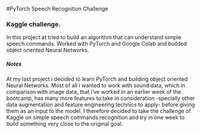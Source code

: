 #PyTorch Speech Recognition Challenge

### Kaggle challenge. 

In this project at tried to build an algorithm that can understand simple speech commands. Worked with PyTorch and Google Colab and builded object oriented Neural Networks.

##### Notes
At my last project i decided to learn PyTorch and building object oriented Neural Networks. Most of all i wanted to work with sound data, which in comparison with
image data, that i’ve worked in an  earlier week of the bootcamp, has many more features to take in consideration -specially other data augmentation and feature engineering technics to apply- before giving them as an input to the model. I therefore decided to take the challenge of Kaggle on simple speech commands recognition and try in one week to build something very close to the original goal. 

